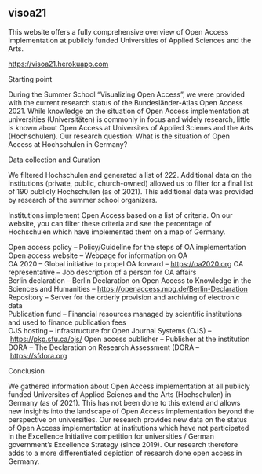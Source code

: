 ## visoa21
This website offers a fully comprehensive overview of Open Access implementation at publicly funded Universities of Applied Sciences and the Arts. 

https://visoa21.herokuapp.com

Starting point

During the Summer School “Visualizing Open Access”, we were provided with the current research status of the Bundesländer-Atlas Open Access 2021. While knowledge on the situation of Open Access implementation at universities (Universitäten) is commonly in focus and widely research, little is known about Open Access at Universites of Applied Scienes and the Arts (Hochschulen). Our research question: What is the situation of Open Access at Hochschulen in Germany? 

Data collection and Curation

We filtered Hochschulen and generated a list of 222. Additional data on the institutions (private, public, church-owned) allowed us to filter for a final list of 190 publicly Hochschulen (as of 2021). This additional data was provided by research of the summer school organizers. 

Institutions implement Open Access based on a list of criteria. On our website, you can filter these criteria and see the percentage of Hochschulen which have implemented them on a map of Germany. 

Open access policy – Policy/Guideline for the steps of OA implementation	
Open access website – Webpage for information on OA 	
OA 2020	– Global initiative to propel OA forward – https://oa2020.org
OA representative – Job description of a person for OA affairs	
Berlin declaration – Berlin Declaration on Open Access to Knowledge in the Sciences and Humanities – https://openaccess.mpg.de/Berlin-Declaration
Repository – Server for the orderly provision and archiving of electronic data	
Publication fund – Financial resources managed by scientific institutions and used to finance publication fees	
OJS hosting – Infrastructure for Open Journal Systems (OJS) – https://pkp.sfu.ca/ojs/
Open access publisher – Publisher at the institution	
DORA – The Declaration on Research Assessment (DORA – https://sfdora.org 

Conclusion 

We gathered information about Open Access implementation at all publicly funded Universites of Applied Scienes and the Arts (Hochschulen) in Germany (as of 2021). This has not been done to this extend and allows new insights into the landscape of Open Access implementation beyond the perspective on universities. Our research provides new data on the status of Open Access implementation at institutions which have not participated in the Excellence Initiative competition for universities / German government’s Excellence Strategy (since 2019). Our research therefore adds to a more differentiated depiction of research done open access in Germany. 

